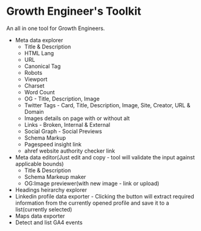 # Growth Engineer's Toolkit

An all in one tool for Growth Engineers.

- Meta data explorer 
  - Title & Description
  - HTML Lang
  - URL
  - Canonical Tag
  - Robots
  - Viewport
  - Charset
  - Word Count
  - OG - Title, Description, Image
  - Twitter Tags - Card, Title, Description, Image, Site, Creator, URL & Domain
  - Images details on page with or without alt
  - Links - Broken, Internal & External
  - Social Graph - Social Previews
  - Schema Markup
  - Pagespeed insight link
  - ahref website authority checker link
- Meta data editor(Just edit and copy - tool will validate the input against applicable bounds)
  - Title & Description
  - Schema Markeup maker
  - OG:Image previewer(with new image - link or upload)
- Headings heirarchy explorer
- Linkedin profile data exporter - Clicking the button will extract required information from the currently opened profile and save it to a list(currently selected)
- Maps data exporter
- Detect and list GA4 events
